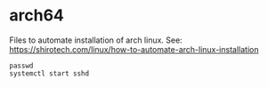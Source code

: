 # arch64

Files to automate installation of arch linux.
See: https://shirotech.com/linux/how-to-automate-arch-linux-installation

```
passwd
systemctl start sshd
```
